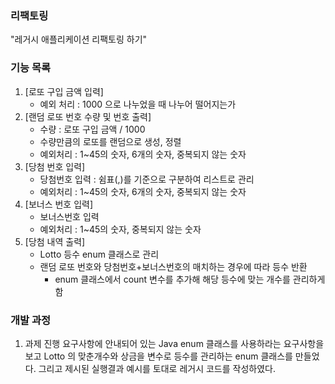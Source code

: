 ### 리팩토링
"레거시 애플리케이션 리팩토링 하기"

### 기능 목록
1. [로또 구입 금액 입력]
    - 예외 처리 : 1000 으로 나누었을 때 나누어 떨어지는가
2. [랜덤 로또 번호 수량 및 번호 출력]
    - 수량 : 로또 구입 금액 / 1000
    - 수량만큼의 로또를 랜덤으로 생성, 정렬
    - 예외처리 : 1~45의 숫자, 6개의 숫자, 중복되지 않는 숫자
3. [당첨 번호 입력]
    - 당첨번호 입력 : 쉼표(,)를 기준으로 구분하여 리스트로 관리
    - 예외처리 : 1~45의 숫자, 6개의 숫자, 중복되지 않는 숫자
4. [보너스 번호 입력]
    - 보너스번호 입력
    - 예외처리 : 1~45의 숫자, 중복되지 않는 숫자
5. [당첨 내역 출력]
    - Lotto 등수 enum 클래스로 관리
    - 랜덤 로또 번호와 당첨번호+보너스번호의 매치하는 경우에 따라 등수 반환
        - enum 클래스에서 count 변수를 추가해 해당 등수에 맞는 개수를 관리하게 함

### 개발 과정
1. 과제 진행 요구사항에 안내되어 있는 Java enum 클래스를 사용하라는 요구사항을 보고
Lotto 의 맞춘개수와 상금을 변수로 등수를 관리하는 enum 클래스를 만들었다. 그리고 제시된 실행결과 예시를 토대로
레거시 코드를 작성하였다. 
